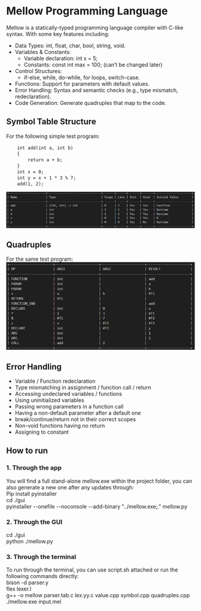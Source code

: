 # Mellow Programming Language

Mellow is a statically-typed programming language compiler with C-like syntax. With some key features including:
-	Data Types: int, float, char, bool, string, void.
-	Variables & Constants:
    -	Variable declaration: int x = 5;
    -	Constants: const int max = 100; (can’t be changed later)
-	Control Structures:
    -	if-else, while, do-while, for loops, switch-case.
-	Functions: Support for parameters with default values.
-	Error Handling: Syntax and semantic checks (e.g., type mismatch, redeclaration).
-	Code Generation: Generate quadruples that map to the code.

## Symbol Table Structure

For the following simple test program:  
```
    int add(int a, int b)
    {
        return a + b;
    }
    int x = 0;
    int y = x + 1 * 3 % 7;
    add(1, 2);
```

![alt text](image-1.png)

## Quadruples 

For the same test program:  
![Quadruples](image-2.png)


## Error Handling 
-	Variable / Function redeclaration
-	Type mismatching in assignment / function call / return
-	Accessing undeclared variables / functions
-	Using uninitialized variables
-	Passing wrong parameters in a function call
-	Having a non-default parameter after a default one
-	break/continue/return not in their correct scopes
-	Non-void functions having no return
-	Assigning to constant 


## How to run
### 1.	Through the app
You will find a full stand-alone mellow.exe within the project folder, you can also generate a new one after any updates through:  
Pip install pyinstaller  
cd ./gui  
pyinstaller --onefile --noconsole --add-binary "../mellow.exe;." mellow.py  

### 2.	Through the GUI
cd ./gui  
python ./mellow.py

### 3.	Through the terminal
To run through the terminal, you can use script.sh attached or run the following commands directly:  
bison -d parser.y  
flex lexer.l    
g++ -o mellow parser.tab.c lex.yy.c value.cpp symbol.cpp quadruples.cpp  
./mellow.exe input.mel  

